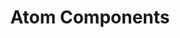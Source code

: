 ---
title: Atom Components
linktitle: Atom
description: ' Using Atom lighting and rendering components in Open 3D Engine (O3DE). '
toc: true
---